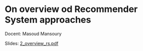 # On overview od Recommender System approaches

Docent: Masoud Mansoury

<!-- College: [webcollege - externe link](https://webcolleges.uva.nl/Mediasite/Play/af60ff5c39f54562a7335e38418d64891d) -->

Slides: [2_overview_rs.pdf](2_overview_rs.pdf)

